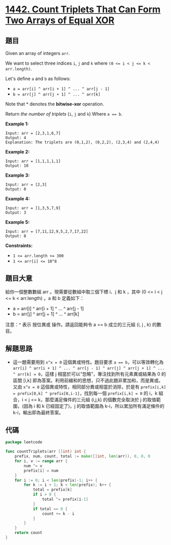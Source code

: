 # [1442. Count Triplets That Can Form Two Arrays of Equal XOR](https://leetcode.com/problems/count-triplets-that-can-form-two-arrays-of-equal-xor/)


## 題目

Given an array of integers `arr`.

We want to select three indices `i`, `j` and `k` where `(0 <= i < j <= k < arr.length)`.

Let's define `a` and `b` as follows:

- `a = arr[i] ^ arr[i + 1] ^ ... ^ arr[j - 1]`
- `b = arr[j] ^ arr[j + 1] ^ ... ^ arr[k]`

Note that **^** denotes the **bitwise-xor** operation.

Return *the number of triplets* (`i`, `j` and `k`) Where `a == b`.

**Example 1:**

```
Input: arr = [2,3,1,6,7]
Output: 4
Explanation: The triplets are (0,1,2), (0,2,2), (2,3,4) and (2,4,4)
```

**Example 2:**

```
Input: arr = [1,1,1,1,1]
Output: 10
```

**Example 3:**

```
Input: arr = [2,3]
Output: 0
```

**Example 4:**

```
Input: arr = [1,3,5,7,9]
Output: 3
```

**Example 5:**

```
Input: arr = [7,11,12,9,5,2,7,17,22]
Output: 8
```

**Constraints:**

- `1 <= arr.length <= 300`
- `1 <= arr[i] <= 10^8`

## 題目大意

給你一個整數數組 arr 。現需要從數組中取三個下標 i、j 和 k ，其中 (0 <= i < j <= k < arr.length) 。a 和 b 定義如下：

- a = arr[i] ^ arr[i + 1] ^ ... ^ arr[j - 1]
- b = arr[j] ^ arr[j + 1] ^ ... ^ arr[k]

注意：^ 表示 按位異或 操作。請返回能夠令 a == b 成立的三元組 (i, j , k) 的數目。

## 解題思路

- 這一題需要用到 `x^x = 0` 這個異或特性。題目要求 `a == b`，可以等效轉化為 `arr[i] ^ arr[i + 1] ^ ... ^ arr[j - 1] ^ arr[j] ^ arr[j + 1] ^ ... ^ arr[k] = 0`，這樣 j 相當於可以“忽略”，專注找到所有元素異或結果為 0 的區間 [i,k] 即為答案。利用前綴和的思想，只不過此題非累加和，而是異或。又由 `x^x = 0` 這個異或特性，相同部分異或相當於消除，於是有 `prefix[i,k] = prefix[0,k] ^ prefix[0,i-1]`，找到每一個 `prefix[i,k] = 0` 的 i，k 組合，i < j <= k，那麼滿足條件的三元組 (i,j,k) 的個數完全取決於 j 的取值範圍，(因為 i 和 k 已經固定了)，j 的取值範圍為 k-i，所以累加所有滿足條件的 k-i，輸出即為最終答案。

## 代碼

```go
package leetcode

func countTriplets(arr []int) int {
	prefix, num, count, total := make([]int, len(arr)), 0, 0, 0
	for i, v := range arr {
		num ^= v
		prefix[i] = num
	}
	for i := 0; i < len(prefix)-1; i++ {
		for k := i + 1; k < len(prefix); k++ {
			total = prefix[k]
			if i > 0 {
				total ^= prefix[i-1]
			}
			if total == 0 {
				count += k - i
			}
		}
	}
	return count
}
```